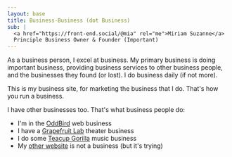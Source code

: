 ```yaml
---
layout: base
title: Business-Business (dot Business)
sub: |
  <a href="https://front-end.social/@mia" rel="me">Miriam Suzanne</a> |
  Principle Business Owner & Founder (Important)
---
```


As a business person,
I excel at business.
My primary business
is doing important business,
providing business services to other business people,
and the businesses they found (or lost).
I do business daily (if not more).

This is my business site,
for marketing the business that I do.
That's how you run a business.

I have other businesses too.
That's what business people do:

- I'm in the [OddBird](https://www.oddbird.net) web business
- I have a [Grapefruit Lab](https://grapefruitlab.com) theater business
- I do some [Teacup Gorilla](https://teacup-gorilla.com) music business
- My [other website](https://miriamsuzanne.com) is not a business
  (but it's trying)
